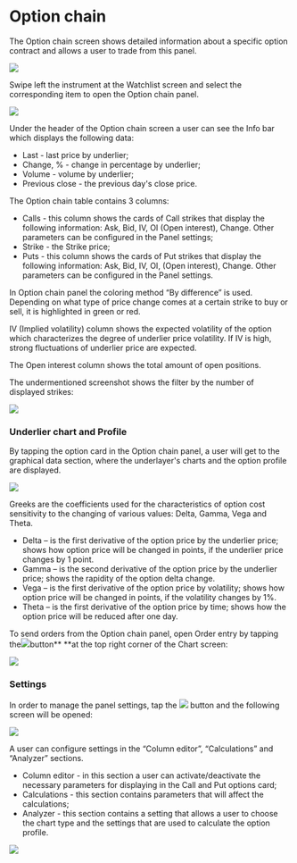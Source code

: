 # Option chain

The Option chain screen shows detailed information about a specific option contract and allows a user to trade from this panel. 

![](<../../../.gitbook/assets/1 (164).png>)

Swipe left the instrument at the Watchlist screen and select the corresponding item to open the Option chain panel.

![](<../../../.gitbook/assets/2 (138).png>)

Under the header of the Option chain screen a user can see the Info bar which displays the following data:

* Last - last price by underlier;
* Change, % - change in percentage by underlier;
* Volume - volume by underlier;
* Previous close - the previous day's close price.

The Option chain table contains 3 columns:

* Calls - this column shows the cards of Call strikes that display the following information: Ask, Bid, IV, OI (Open interest), Change. Other parameters can be configured in the Panel settings;
* Strike - the Strike price;
* Puts - this column shows the cards of Put strikes that display the following information: Ask, Bid, IV, OI, (Open interest), Change. Other parameters can be configured in the Panel settings.

In Option chain panel the coloring method “By difference” is used. Depending on what type of price change comes at a certain strike to buy or sell, it is highlighted in green or red.

IV (Implied volatility) column shows the expected volatility of the option which characterizes the degree of underlier price volatility. If IV is high, strong fluctuations of underlier price are expected.

The Open interest column shows the total amount of open positions.

The undermentioned screenshot shows the filter by the number of displayed strikes:

![](<../../../.gitbook/assets/4 (74).png>)

### Underlier chart and Profile

By tapping the option card in the Option chain panel, a user will get to the graphical data section, where the underlayer's charts and the option profile are displayed.

![](<../../../.gitbook/assets/5 (61).png>)

Greeks are the coefficients used for the characteristics of option cost sensitivity to the changing of various values: Delta, Gamma, Vega and Theta.

* Delta – is the first derivative of the option price by the underlier price; shows how option price will be changed in points, if the underlier price changes by 1 point.
* Gamma – is the second derivative of the option price by the underlier price; shows the rapidity of the option delta change.
* Vega – is the first derivative of the option price by volatility; shows how option price will be changed in points, if the volatility changes by 1%.
* Theta – is the first derivative of the option price by time; shows how the option price will be reduced after one day.

To send orders from the Option chain panel, open Order entry by tapping the![](<../../../.gitbook/assets/1-kopiya (11).png>)button** **at the top right corner of the Chart screen:

![](<../../../.gitbook/assets/image1 (4).png>)

### **Settings**

In order to manage the panel settings, tap the ![](https://lh6.googleusercontent.com/FfyMDu4DsRh_HVfNrJInc_UOYq_Ux3ueqTeiQ2f_YbLqO_CbBSQibssvM0sdNmaC0oAoVOOmg9-HCe2Z9AA7MkJBwo2MO6sVAvRwiV4wsv6NgiP7KGwsKwhr079YmvJutglCa1MG) button and the following screen will be opened:

![](<../../../.gitbook/assets/6 (48).png>)

A user can configure settings in the “Column editor”, “Calculations” and “Analyzer” sections.

* Column editor - in this section a user can activate/deactivate the necessary parameters for displaying in the Call and Put options card;
* Calculations - this section contains parameters that will affect the calculations;
* Analyzer - this section contains a setting that allows a user to choose the chart type and the settings that are used to calculate the option profile.

![](<../../../.gitbook/assets/7 (34).png>)
